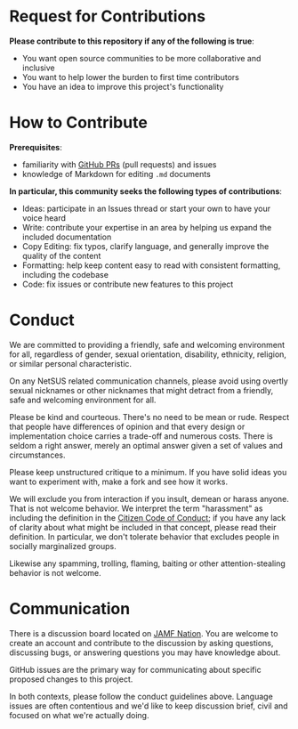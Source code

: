 # Request for Contributions

**Please contribute to this repository if any of the following is true**:

* You want open source communities to be more collaborative and inclusive
* You want to help lower the burden to first time contributors
* You have an idea to improve this project's functionality

# How to Contribute

**Prerequisites**:

* familiarity with [GitHub PRs](https://help.github.com/articles/using-pull-requests) (pull requests) and issues
* knowledge of Markdown for editing `.md` documents

**In particular, this community seeks the following types of contributions**:

* Ideas: participate in an Issues thread or start your own to have your voice heard
* Write: contribute your expertise in an area by helping us expand the included documentation
* Copy Editing: fix typos, clarify language, and generally improve the quality of the content
* Formatting: help keep content easy to read with consistent formatting, including the codebase
* Code: fix issues or contribute new features to this project

# Conduct

We are committed to providing a friendly, safe and welcoming environment for all, regardless of gender, sexual orientation, disability, ethnicity, religion, or similar personal characteristic.

On any NetSUS related communication channels, please avoid using overtly sexual nicknames or other nicknames that might detract from a friendly, safe and welcoming environment for all.

Please be kind and courteous. There's no need to be mean or rude. Respect that people have differences of opinion and that every design or implementation choice carries a trade-off and numerous costs. There is seldom a right answer, merely an optimal answer given a set of values and circumstances.

Please keep unstructured critique to a minimum. If you have solid ideas you want to experiment with, make a fork and see how it works.

We will exclude you from interaction if you insult, demean or harass anyone. That is not welcome behavior. We interpret the term "harassment" as including the definition in the [Citizen Code of Conduct](http://citizencodeofconduct.org/); if you have any lack of clarity about what might be included in that concept, please read their definition. In particular, we don't tolerate behavior that excludes people in socially marginalized groups.

Likewise any spamming, trolling, flaming, baiting or other attention-stealing behavior is not welcome.

# Communication
There is a discussion board located on [JAMF Nation](https://jamfnation.jamfsoftware.com/viewProduct.html?id=180&view=discussions). You are welcome to create an account and contribute to the discussion by asking questions, discussing bugs, or answering questions you may have knowledge about.

GitHub issues are the primary way for communicating about specific proposed changes to this project.

In both contexts, please follow the conduct guidelines above. Language issues are often contentious and we'd like to keep discussion brief, civil and focused on what we're actually doing.